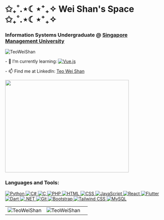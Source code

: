 <h1>✩₊˚.⋆☾⋆⁺₊✧ Wei Shan's Space ✩₊˚.⋆☾⋆⁺₊✧</h1>
<h3>Information Systems Undergraduate @ <a href="https://smu.edu.sg/"> Singapore Management University</a></h3>
<p><img src="https://komarev.com/ghpvc/?username=TeoWeiShan&amp;label=Profile%20views&amp;color=0e75b6&amp;style=flat"
    alt="TeoWeiShan" /></p>
<p>- 🌱 I&rsquo;m currently learning: <a href="https://vuejs.org/" target="_blank"><img
      src="https://img.shields.io/badge/vue-%234FC08D.svg?style=for-the-badge&amp;logo=vue.js&amp;logoColor=white"
      alt="Vue.js" /></a></p>
      <p>- 📫 Find me at LinkedIn: <a href="https://www.linkedin.com/in/weishanteo/"> Teo
    Wei Shan</a></p>
<div><img src="https://writing-systems.com/wp-content/uploads/2019/08/programming.gif" alt="" width="400"
    height="300" /></div>
<h3>Languages and Tools:</h3>
<p>
  <a href="https://www.python.org" target="_blank">
    <img src="https://img.shields.io/badge/Python-14354C?style=for-the-badge&amp;logo=python&amp;logoColor=white" alt="Python" />
  </a>
  <a href="https://docs.microsoft.com/en-us/dotnet/csharp/" target="_blank">
    <img src="https://img.shields.io/badge/C%23-6F1C7B?style=for-the-badge&amp;logo=c-sharp&amp;logoColor=white" alt="C#" />
  </a>
  <a href="https://www.learn-c.org/" target="_blank">
    <img src="https://img.shields.io/badge/C-00599C?style=for-the-badge&amp;logo=c&amp;logoColor=white" alt="C" />
  </a>
  <a href="https://www.php.net/" target="_blank">
    <img src="https://img.shields.io/badge/PHP-777BB4?style=for-the-badge&amp;logo=php&amp;logoColor=white" alt="PHP" />
  </a>
  <a href="https://www.w3schools.com/html/" target="_blank">
    <img src="https://img.shields.io/badge/HTML-F16528?style=for-the-badge&amp;logo=html5&amp;logoColor=white" alt="HTML" />
  </a>
  <a href="https://www.w3schools.com/css/" target="_blank">
    <img src="https://img.shields.io/badge/CSS-2EAADE?style=for-the-badge&amp;logo=css3&amp;logoColor=white" alt="CSS" />
  </a>
  <a href="https://www.w3schools.com/js/DEFAULT.asp" target="_blank">
    <img src="https://img.shields.io/badge/JavaScript-F7DF1E?style=for-the-badge&amp;logo=javascript&amp;logoColor=black" alt="JavaScript" />
  </a>
  <a href="https://reactjs.org/" target="_blank">
    <img src="https://img.shields.io/badge/React-20232A?style=for-the-badge&amp;logo=react&amp;logoColor=61DAFB" alt="React" />
  </a>
  <a href="https://flutter.dev/" target="_blank">
    <img src="https://img.shields.io/badge/Flutter-%2302569B.svg?style=for-the-badge&amp;logo=Flutter&amp;logoColor=white" alt="Flutter" />
  </a>
  <a href="https://dart.dev/" target="_blank">
    <img src="https://img.shields.io/badge/dart-%230175C2.svg?style=for-the-badge&amp;logo=dart&amp;logoColor=white" alt="Dart" />
  </a>
  <a href="https://dotnet.microsoft.com/" target="_blank">
    <img src="https://img.shields.io/badge/.NET-512BD4?style=for-the-badge&amp;logo=.net&amp;logoColor=white" alt=".NET" />
  </a>
  <a href="https://git-scm.com/" target="_blank">
    <img src="https://img.shields.io/badge/Git-F05032?style=for-the-badge&amp;logo=git&amp;logoColor=white" alt="Git" />
  </a>
  <a href="https://getbootstrap.com/" target="_blank">
    <img src="https://img.shields.io/badge/Bootstrap-563D7C?style=for-the-badge&amp;logo=bootstrap&amp;logoColor=white" alt="Bootstrap" />
  </a>
  <a href="https://tailwindcss.com/" target="_blank">
    <img src="https://img.shields.io/badge/tailwindcss-%2338B2AC.svg?style=for-the-badge&amp;logo=tailwind-css&amp;logoColor=white" alt="Tailwind CSS" />
  </a>
  <a href="https://www.mysql.com/" target="_blank">
    <img src="https://img.shields.io/badge/mysql-%2300f.svg?style=for-the-badge&amp;logo=mysql&amp;logoColor=black" alt="MySQL" />
  </a>
</p>

<table>
  <tbody>
    <tr>
      <td><img
          src="https://github-readme-stats.vercel.app/api?username=TeoWeiShan&amp;show_icons=true&amp;locale=en&amp;layout=compact&amp;theme=onedark"
          alt="TeoWeiShan" /></td>
      <td><img
          src="https://github-readme-stats.vercel.app/api/top-langs?username=TeoWeiShan&amp;show_icons=true&amp;locale=en&amp;layout=compact&amp;theme=onedark"
          alt="TeoWeiShan" /></td>
      <td><img src="https://github-readme-streak-stats.herokuapp.com?user=TeoWeiShan&amp;theme=onedark" alt="" /></td>
    </tr>
  </tbody>
</table>
